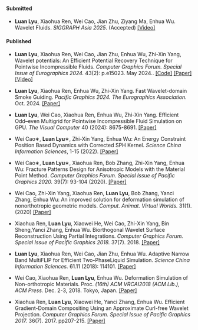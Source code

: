#### Submitted

- <strong>Luan Lyu</strong>, Xiaohua Ren, Wei Cao, Jian Zhu, Ziyang Ma, Enhua Wu. Wavelet Fluids. <i>SIGGRAPH Asia 2025</i>. (Accepted)  [[Video]](https://www.bilibili.com/video/BV1oqn9zJEZ3/)

#### Published

- <strong>Luan Lyu</strong>, Xiaohua Ren, Wei Cao, Jian Zhu, Enhua Wu, Zhi-Xin Yang, Wavelet potentials: An Efficient Potential Recovery Technique for Pointwise Incompressible Fluids. <i>Computer Graphics Forum. Special Issue of Eurographics 2024.</i> 43(2): p.e15023. May 2024.. [[Code]](https://github.com/yours321dog/WaveletPotentials) [[Paper]](https://onlinelibrary.wiley.com/doi/full/10.1111/cgf.15023) [[Video]](https://www.bilibili.com/video/BV1dWnozREau/)

- <strong>Luan Lyu</strong>, Xiaohua Ren, Enhua Wu, Zhi-Xin Yang. Fast Wavelet-domain Smoke Guiding. <i>Pacific Graphics 2024. The Eurographics Association.</i> Oct. 2024. [[Paper]](https://diglib.eg.org/bitstreams/30ddf509-7ae8-41d4-808e-94a3245d3142/download)

- <strong>Luan Lyu</strong>, Wei Cao, Xiaohua Ren, Enhua Wu, Zhi-Xin Yang. Efficient Odd–even Multigrid for Pointwise Incompressible Fluid Simulation on GPU. <i>The Visual Computer</i> 40 (2024): 8675-8691. [[Paper]](https://link.springer.com/article/10.1007/s00371-024-03264-y)

- Wei Cao∗, <strong>Luan Lyu</strong>∗, Zhi-Xin Yang, Enhua Wu: An Energy Constraint Position Based Dynamics with Corrected SPH Kernel. <i>Science China Information Sciences</i>, 1-15 (2022). [[Paper]](https://link.springer.com/article/10.1007/s11432-021-3464-2)

- Wei Cao∗, <strong>Luan Lyu</strong>∗, Xiaohua Ren, Bob Zhang, Zhi-Xin Yang, Enhua Wu: Fracture Patterns Design for Anisotropic Models with the Material Point Method. <i>Computer Graphics Forum. Special Issue of Pacific Graphics 2020.</i> 39(7): 93-104 (2020). [[Paper]](https://onlinelibrary.wiley.com/doi/full/10.1111/cgf.14129)

- Wei Cao, Zhi-Xin Yang, Xiaohua Ren, <strong>Luan Lyu</strong>, Bob Zhang, Yanci Zhang, Enhua Wu: An improved solution for deformation simulation of nonorthotropic geometric models. <i>Comput. Animat. Virtual Worlds.</i> 31(1). (2020) [[Paper]](https://onlinelibrary.wiley.com/doi/10.1002/cav.1915)

- Xiaohua Ren, <strong>Luan Lyu</strong>, Xiaowei He, Wei Cao, Zhi-Xin Yang, Bin Sheng,Yanci Zhang, Enhua Wu. Biorthogonal Wavelet Surface Reconstruction Using Partial Integrations. <i>Computer Graphics Forum. Special Issue of Pacific Graphics 2018.</i> 37(7). 2018. [[Paper]](https://onlinelibrary.wiley.com/doi/full/10.1111/cgf.13543)

- <strong>Luan Lyu</strong>, Xiaohua Ren, Wei Cao, Jian Zhu, Enhua Wu. Adaptive Narrow Band MultiFLIP for Efficient Two-PhaseLiquid Simulation. <i>Science China Information Sciences.</i> 61.11 (2018): 114101. [[Paper]](http://scis.scichina.com/en/2018/114101.pdf)

- Wei Cao, Xiaohua Ren, <strong>Luan Lyu</strong>, Enhua Wu. Deformation Simulation of Non-orthotropic Materials. Proc. <i>(16th) ACM VRCAI2018 (ACM Lib.), ACM Press.</i> Dec. 2-3, 2018. Tokyo, Japan. [[Paper]](https://dl.acm.org/doi/abs/10.1145/3284398.3284400)

- Xiaohua Ren, <strong>Luan Lyu</strong>, Xiaowei He, Yanci Zhang, Enhua Wu. Efficient Gradient-Domain Compositing Using an Approximate Curl-free Wavelet Projection. <i>Computer Graphics Forum. Special Issue of Pacific Graphics 2017.</i> 36(7). 2017. pp207-215. [[Paper]](https://onlinelibrary.wiley.com/doi/10.1111/cgf.13286)
